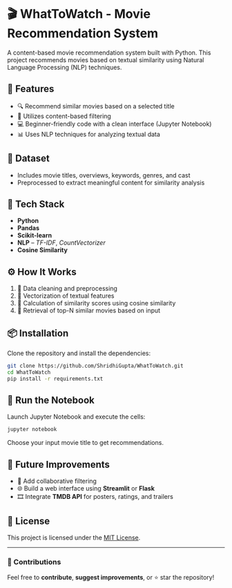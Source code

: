 # 🎬 WhatToWatch - Movie Recommendation System

A content-based movie recommendation system built with Python. This project recommends movies based on textual similarity using Natural Language Processing (NLP) techniques.

## 🚀 Features

- 🔍 Recommend similar movies based on a selected title
- 🧠 Utilizes content-based filtering
- 💻 Beginner-friendly code with a clean interface (Jupyter Notebook)
- 📊 Uses NLP techniques for analyzing textual data

## 📂 Dataset

- Includes movie titles, overviews, keywords, genres, and cast
- Preprocessed to extract meaningful content for similarity analysis

## 🧠 Tech Stack

- **Python**
- **Pandas**
- **Scikit-learn**
- **NLP** – *TF-IDF*, *CountVectorizer*
- **Cosine Similarity**

## ⚙️ How It Works

1. 🧹 Data cleaning and preprocessing  
2. 🔡 Vectorization of textual features  
3. 📐 Calculation of similarity scores using cosine similarity  
4. 🎯 Retrieval of top-N similar movies based on input

## 📦 Installation

Clone the repository and install the dependencies:

```bash
git clone https://github.com/ShridhiGupta/WhatToWatch.git
cd WhatToWatch
pip install -r requirements.txt
```

## 🧪 Run the Notebook

Launch Jupyter Notebook and execute the cells:

```bash
jupyter notebook
```

Choose your input movie title to get recommendations.

## 🌟 Future Improvements

- 🤝 Add collaborative filtering
- 🌐 Build a web interface using **Streamlit** or **Flask**
- 🎞️ Integrate **TMDB API** for posters, ratings, and trailers

## 📄 License

This project is licensed under the [MIT License](LICENSE).

---

### 🙌 Contributions

Feel free to **contribute**, **suggest improvements**, or ⭐ star the repository!

